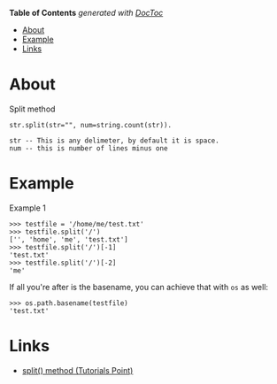 <!-- START doctoc generated TOC please keep comment here to allow auto update -->
<!-- DON'T EDIT THIS SECTION, INSTEAD RE-RUN doctoc TO UPDATE -->
**Table of Contents**  *generated with [DocToc](https://github.com/thlorenz/doctoc)*

- [About](#about)
- [Example](#example)
- [Links](#links)

<!-- END doctoc generated TOC please keep comment here to allow auto update -->

# About

Split method

```
str.split(str="", num=string.count(str)).

str -- This is any delimeter, by default it is space.
num -- this is number of lines minus one
```


# Example

Example 1
```
>>> testfile = '/home/me/test.txt'
>>> testfile.split('/')
['', 'home', 'me', 'test.txt']
>>> testfile.split('/')[-1]
'test.txt'
>>> testfile.split('/')[-2]
'me'
```

If all you're after is the basename, you can achieve that with `os` as well:

```
>>> os.path.basename(testfile)
'test.txt'
```

# Links

* [split() method (Tutorials Point)](https://www.tutorialspoint.com/python/string_split.htm)
